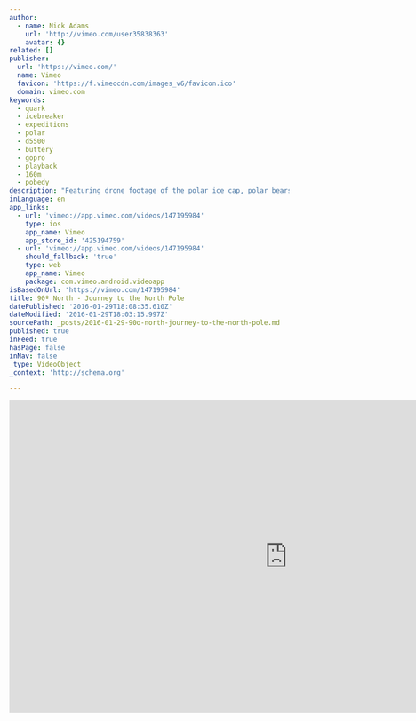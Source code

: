 ```yaml
---
author:
  - name: Nick Adams
    url: 'http://vimeo.com/user35838363'
    avatar: {}
related: []
publisher:
  url: 'https://vimeo.com/'
  name: Vimeo
  favicon: 'https://f.vimeocdn.com/images_v6/favicon.ico'
  domain: vimeo.com
keywords:
  - quark
  - icebreaker
  - expeditions
  - polar
  - d5500
  - buttery
  - gopro
  - playback
  - 160m
  - pobedy
description: "Featuring drone footage of the polar ice cap, polar bears, and incredible icebreaking, come along for the journey as our ship, '50 Let Pobedy' or '50 years of Victory', the worlds largest nuclear powered icebreaker at 160M long and 25,000tn, takes us to the geographic north pole earlier than any planned voyage in history."
inLanguage: en
app_links:
  - url: 'vimeo://app.vimeo.com/videos/147195984'
    type: ios
    app_name: Vimeo
    app_store_id: '425194759'
  - url: 'vimeo://app.vimeo.com/videos/147195984'
    should_fallback: 'true'
    type: web
    app_name: Vimeo
    package: com.vimeo.android.videoapp
isBasedOnUrl: 'https://vimeo.com/147195984'
title: 90º North - Journey to the North Pole
datePublished: '2016-01-29T18:08:35.610Z'
dateModified: '2016-01-29T18:03:15.997Z'
sourcePath: _posts/2016-01-29-90o-north-journey-to-the-north-pole.md
published: true
inFeed: true
hasPage: false
inNav: false
_type: VideoObject
_context: 'http://schema.org'

---
```

<iframe src="https://cdn.embedly.com/widgets/media.html?src=https%3A%2F%2Fplayer.vimeo.com%2Fvideo%2F147195984&amp;url=https%3A%2F%2Fvimeo.com%2F147195984&amp;image=http%3A%2F%2Fi.vimeocdn.com%2Fvideo%2F545896244_1280.jpg&amp;key=b7d04c9b404c499eba89ee7072e1c4f7&amp;type=text%2Fhtml&amp;schema=vimeo" width="1000" height="563" scrolling="no" frameborder="0" allowfullscreen="allowfullscreen" style=""></iframe>